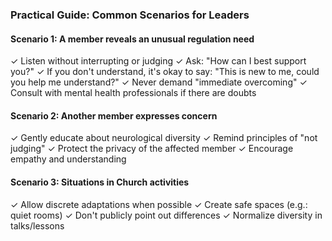 ### Practical Guide: Common Scenarios for Leaders

#### Scenario 1: A member reveals an unusual regulation need
✓ Listen without interrupting or judging
✓ Ask: "How can I best support you?"
✓ If you don't understand, it's okay to say: "This is new to me,
  could you help me understand?"
✓ Never demand "immediate overcoming"
✓ Consult with mental health professionals if there are doubts

#### Scenario 2: Another member expresses concern
✓ Gently educate about neurological diversity
✓ Remind principles of "not judging"
✓ Protect the privacy of the affected member
✓ Encourage empathy and understanding

#### Scenario 3: Situations in Church activities
✓ Allow discrete adaptations when possible
✓ Create safe spaces (e.g.: quiet rooms)
✓ Don't publicly point out differences
✓ Normalize diversity in talks/lessons